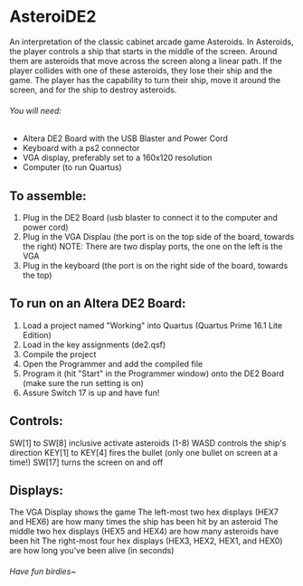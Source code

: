 # AsteroiDE2
An interpretation of the classic cabinet arcade game Asteroids. In Asteroids, the player controls a ship that starts in the middle of the screen. Around them are asteroids that move across the screen along a linear path. If the player collides with one of these asteroids, they lose their ship and the game. The player has the capability to turn their ship, move it around the screen, and for the ship to destroy asteroids.


###### You will need:
- Altera DE2 Board with the USB Blaster and Power Cord
- Keyboard with a ps2 connector
- VGA display, preferably set to a 160x120 resolution
- Computer (to run Quartus)

## To assemble:
1. Plug in the DE2 Board (usb blaster to connect it to the computer and power cord)
2. Plug in the VGA Displau (the port is on the top side of the board, towards the right)
  NOTE: There are two display ports, the one on the left is the VGA
3. Plug in the keyboard (the port is on the right side of the board, towards the top)

## To run on an Altera DE2 Board:
1. Load a project named "Working" into Quartus (Quartus Prime 16.1 Lite Edition)
2. Load in the key assignments (de2.qsf)
3. Compile the project
4. Open the Programmer and add the compiled file
5. Program it (hit "Start" in the Programmer window) onto the DE2 Board (make sure the run setting is on)
6. Assure Switch 17 is up and have fun!

## Controls:
SW[1] to SW[8] inclusive activate asteroids (1-8)
WASD controls the ship's direction
KEY[1] to KEY[4] fires the bullet (only one bullet on screen at a time!)
SW[17] turns the screen on and off

## Displays:
The VGA Display shows the game
The left-most two hex displays (HEX7 and HEX6) are how many times the ship has been hit by an asteroid
The middle two hex displays (HEX5 and HEX4) are how many asteroids have been hit
The right-most four hex displays (HEX3, HEX2, HEX1, and HEX0) are how long you've been alive (in seconds)

###### Have fun birdies~
